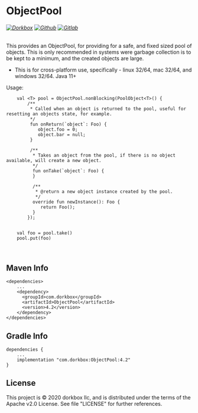 ObjectPool
==========

###### [![Dorkbox](https://badge.dorkbox.com/dorkbox.svg "Dorkbox")](https://git.dorkbox.com/dorkbox/ObjectPool) [![Github](https://badge.dorkbox.com/github.svg "Github")](https://github.com/dorkbox/ObjectPool) [![Gitlab](https://badge.dorkbox.com/gitlab.svg "Gitlab")](https://gitlab.com/dorkbox/ObjectPool)

This provides an ObjectPool, for providing for a safe, and fixed sized pool of objects. This is only recommended in systems were garbage collection is to be kept to a minimum, and the created objects are large.


- This is for cross-platform use, specifically - linux 32/64, mac 32/64, and windows 32/64. Java 11+


Usage:
```
    val <T> pool = ObjectPool.nonBlocking(PoolObject<T>() {
        /**
         * Called when an object is returned to the pool, useful for resetting an objects state, for example.
         */
         fun onReturn(`object`: Foo) {
            object.foo = 0;
            object.bar = null;
         }
    
         /**
          * Takes an object from the pool, if there is no object available, will create a new object.
          */
          fun onTake(`object`: Foo) {
          }
    
          /**
           * @return a new object instance created by the pool.
           */
          override fun newInstance(): Foo {
             return Foo();
          }
        });


    val foo = pool.take()
    pool.put(foo)
```

&nbsp; 
&nbsp; 

  
Maven Info
---------
```
<dependencies>
    ...
    <dependency>
      <groupId>com.dorkbox</groupId>
      <artifactId>ObjectPool</artifactId>
      <version>4.2</version>
    </dependency>
</dependencies>
```

Gradle Info
---------
```
dependencies {
    ...
    implementation "com.dorkbox:ObjectPool:4.2"
}
````

License
---------
This project is © 2020 dorkbox llc, and is distributed under the terms of the Apache v2.0 License. See file "LICENSE" for further
 references.

